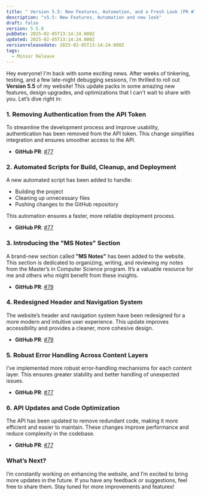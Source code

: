 ```yaml
---
title: " Version 5.5: New Features, Automation, and a Fresh Look (PR #77 & PR #78)"
description: "v5.5: New Features, Automation and new look"
draft: false
version: 5.5.0
pubDate: 2025-02-05T13:14:24.000Z
updated: 2025-02-05T13:14:24.000Z
versionreleasedate: 2025-02-05T13:14:24.000Z
tags:
  - Minior Release
---
```


Hey everyone! I'm back with some exciting news. After weeks of tinkering, testing, and a few late-night debugging sessions, I’m thrilled to roll out **Version 5.5** of my website! This update packs in some amazing new features, design upgrades, and optimizations that I can't wait to share with you. Let’s dive right in:

### 1. Removing Authentication from the API Token

To streamline the development process and improve usability, authentication has been removed from the API token. This change simplifies integration and ensures smoother access to the API.

- **GitHub PR**: [#77](https://github.com/rafay99-epic/Astro-Portfolio-Blog/pull/77)

### 2. Automated Scripts for Build, Cleanup, and Deployment

A new automated script has been added to handle:

- Building the project
- Cleaning up unnecessary files
- Pushing changes to the GitHub repository

This automation ensures a faster, more reliable deployment process.

- **GitHub PR**: [#77](https://github.com/rafay99-epic/Astro-Portfolio-Blog/pull/77)

### 3. Introducing the "MS Notes" Section

A brand-new section called **"MS Notes"** has been added to the website. This section is dedicated to organizing, writing, and reviewing my notes from the Master’s in Computer Science program. It’s a valuable resource for me and others who might benefit from these insights.

- **GitHub PR**: [#79](https://github.com/rafay99-epic/Astro-Portfolio-Blog/pull/79)

### 4. Redesigned Header and Navigation System

The website’s header and navigation system have been redesigned for a more modern and intuitive user experience. This update improves accessibility and provides a cleaner, more cohesive design.

- **GitHub PR**: [#79](https://github.com/rafay99-epic/Astro-Portfolio-Blog/pull/79)

### 5. Robust Error Handling Across Content Layers

I’ve implemented more robust error-handling mechanisms for each content layer. This ensures greater stability and better handling of unexpected issues.

- **GitHub PR**: [#77](https://github.com/rafay99-epic/Astro-Portfolio-Blog/pull/77)

### 6. API Updates and Code Optimization

The API has been updated to remove redundant code, making it more efficient and easier to maintain. These changes improve performance and reduce complexity in the codebase.

- **GitHub PR**: [#77](https://github.com/rafay99-epic/Astro-Portfolio-Blog/pull/77)

### What’s Next?

I’m constantly working on enhancing the website, and I’m excited to bring more updates in the future. If you have any feedback or suggestions, feel free to share them. Stay tuned for more improvements and features!

